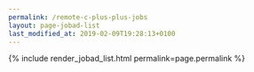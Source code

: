 ```yaml
---
permalink: /remote-c-plus-plus-jobs
layout: page-jobad-list
last_modified_at: 2019-02-09T19:28:13+0100
---
```

{% include render_jobad_list.html permalink=page.permalink %}
